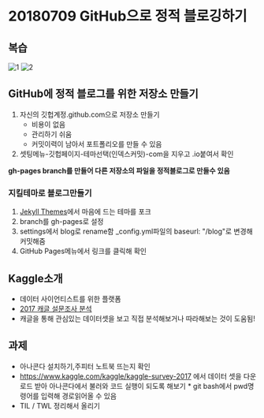 # 20180709 GitHub으로 정적 블로깅하기

## 복습

![1](https://user-images.githubusercontent.com/40629153/42447852-3c6001ca-83b6-11e8-8faa-61568f121420.PNG)
![2](https://user-images.githubusercontent.com/40629153/42447858-3f50c888-83b6-11e8-86ea-11a9a9425bbc.PNG)


## GitHub에 정적 블로그를 위한 저장소 만들기
1. 자신의 깃헙계정.github.com으로 저장소 만들기
   - 비용이 없음
   - 관리하기 쉬움
   - 커밋이력이 남아서 포트폴리오를 만들 수 있음
2. 셋팅메뉴-깃헙페이지-테마선택(인덱스커밋)-com을 지우고 .io붙여서 확인

**gh-pages branch를 만들어 다른 저장소의 파일을 정적블로그로 만들수 있음**


### 지킬테마로 블로그만들기
1. [Jekyll Themes](http://jekyllthemes.org/)에서 마음에 드는 테마를 포크
2. branch를 gh-pages로 설정
3. settings에서 blog로 rename함 _config.yml파일의 baseurl: "/blog"로 변경해 커밋해줌
4. GitHub Pages메뉴에서 링크를 클릭해 확인


## Kaggle소개
- 데이터 사이언티스트를 위한 플랫폼
- [2017 캐글 설문조사 분석](https://colab.research.google.com/drive/10SuqOyUNbDDlYOQQqueMTlkNqrX7BjlS#scrollTo=01yrTtpiUMWl) 
- 캐글을 통해 관심있는 데이터셋을 보고 직접 분석해보거나 따라해보는 것이 도움됨!


## 과제
- 아나콘다 설치하기,주피터 노트북 뜨는지 확인
- https://www.kaggle.com/kaggle/kaggle-survey-2017 에서 데이터 셋을 다운로드 받아 아나콘다에서 불러와 코드 실행이 되도록 해보기
      * git bash에서 pwd명령어를 입력해 경로읽어올 수 있음   
- TIL / TWL 정리해서 올리기

